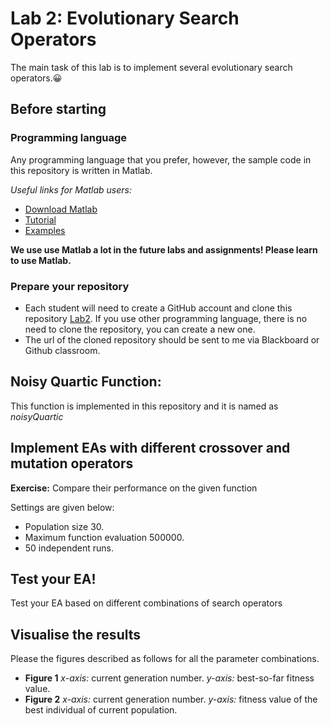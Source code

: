 # Lab 2: Evolutionary Search Operators

The main task of this lab is to implement several evolutionary search operators.:grinning:


## Before starting

### Programming language
Any programming language that you prefer, however, the sample code in this repository is written in Matlab.

*Useful links for Matlab users:*
* [Download Matlab](https://lib.sustech.edu.cn/gjyrj_116/list.htm)
* [Tutorial](https://ww2.mathworks.cn/support/learn-with-matlab-tutorials.html)
* [Examples](https://ww2.mathworks.cn/help/examples.html)

**We use use Matlab a lot in the future labs and assignments! Please learn to use Matlab.**

### Prepare your repository
* Each student will need to create a GitHub account and clone this repository [Lab2](https://github.com/SUSTech-EC2022/lab2). If you use other programming language, there is no need to clone the repository, you can create a new one.
* The url of the cloned repository should be sent to me via Blackboard or Github classroom.

## Noisy Quartic Function:
This function is implemented in this repository and it is named as *noisyQuartic*


## Implement EAs with different crossover and mutation operators
**Exercise:** Compare their performance on the given function

Settings are given below:
* Population size 30.
* Maximum function evaluation 500000.
* 50 independent runs.

## Test your EA!
Test your EA based on different combinations of search operators

## Visualise the results
Please the figures described as follows for all the parameter combinations.
* **Figure 1** *x-axis:* current generation number. *y-axis:* best-so-far fitness value.
* **Figure 2** *x-axis:* current generation number. *y-axis:* fitness value of the best individual of current population.

